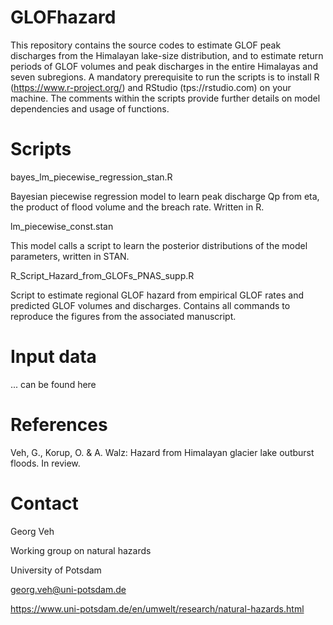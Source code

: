 # GLOFhazard

This repository contains the source codes to estimate GLOF peak discharges from the Himalayan lake-size distribution, 
and to estimate return periods of GLOF volumes and peak discharges in the entire Himalayas and seven subregions.
A mandatory prerequisite to run the scripts is to install R (https://www.r-project.org/) and 
RStudio (tps://rstudio.com) on your machine. The comments within the scripts provide further details on model dependencies
and usage of functions. 


# Scripts

bayes_lm_piecewise_regression_stan.R

Bayesian piecewise regression model to learn peak discharge Qp from eta, the product of flood volume and the breach rate. Written in R.

lm_piecewise_const.stan

This model calls a script to learn the posterior distributions of the model parameters, written in STAN.

R_Script_Hazard_from_GLOFs_PNAS_supp.R

Script to estimate regional GLOF hazard from empirical GLOF rates and predicted GLOF volumes and discharges. Contains all commands 
to reproduce the figures from the associated manuscript.


# Input data

... can be found here


# References

Veh, G., Korup, O. & A. Walz: Hazard from Himalayan glacier lake outburst floods. In review.

# Contact

Georg Veh

Working group on natural hazards

University of Potsdam

georg.veh@uni-potsdam.de

https://www.uni-potsdam.de/en/umwelt/research/natural-hazards.html
